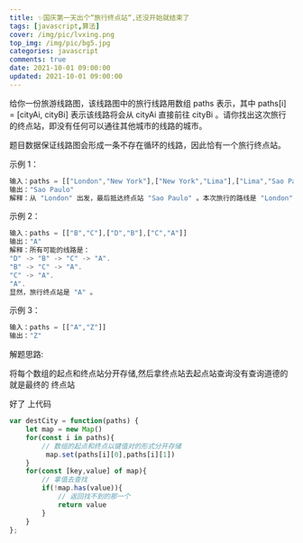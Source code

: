 ```yaml
---
title: ✨国庆第一天出个“旅行终点站“,还没开始就结束了
tags: [javascript,算法]
cover: /img/pic/lvxing.png
top_img: /img/pic/bg5.jpg
categories: javascript
comments: true
date: 2021-10-01 09:00:00
updated: 2021-10-01 09:00:00
---
```


给你一份旅游线路图，该线路图中的旅行线路用数组 paths 表示，其中 paths[i] = [cityAi, cityBi] 表示该线路将会从 cityAi 直接前往 cityBi 。请你找出这次旅行的终点站，即没有任何可以通往其他城市的线路的城市。

题目数据保证线路图会形成一条不存在循环的线路，因此恰有一个旅行终点站。

 

示例 1：

```js
输入：paths = [["London","New York"],["New York","Lima"],["Lima","Sao Paulo"]]
输出："Sao Paulo" 
解释：从 "London" 出发，最后抵达终点站 "Sao Paulo" 。本次旅行的路线是 "London" -> "New York" -> "Lima" -> "Sao Paulo" 。
```

示例 2：

```js
输入：paths = [["B","C"],["D","B"],["C","A"]]
输出："A"
解释：所有可能的线路是：
"D" -> "B" -> "C" -> "A". 
"B" -> "C" -> "A". 
"C" -> "A". 
"A". 
显然，旅行终点站是 "A" 。
```

示例 3：

```js
输入：paths = [["A","Z"]]
输出："Z"
```

解题思路:

将每个数组的起点和终点站分开存储,然后拿终点站去起点站查询没有查询道德的就是最终的 终点站

好了 上代码

```js
var destCity = function(paths) {
    let map = new Map()
    for(const i in paths){
        // 数组的起点和终点以键值对的形式分开存储
         map.set(paths[i][0],paths[i][1])
    }
    for(const [key,value] of map){
        // 拿值去查找
        if(!map.has(value)){
            // 返回找不到的那一个
            return value
        }
    }
};
```





